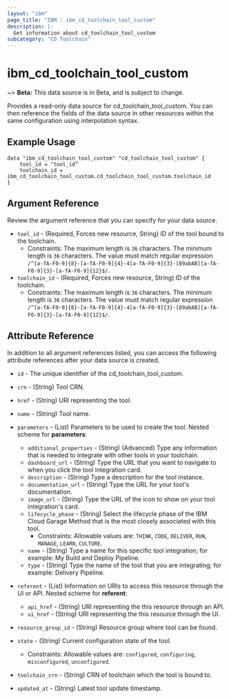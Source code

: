 ```yaml
---
layout: "ibm"
page_title: "IBM : ibm_cd_toolchain_tool_custom"
description: |-
  Get information about cd_toolchain_tool_custom
subcategory: "CD Toolchain"
---
```


# ibm_cd_toolchain_tool_custom

~> **Beta:** This data source is in Beta, and is subject to change.

Provides a read-only data source for cd_toolchain_tool_custom. You can then reference the fields of the data source in other resources within the same configuration using interpolation syntax.

## Example Usage

```hcl
data "ibm_cd_toolchain_tool_custom" "cd_toolchain_tool_custom" {
	tool_id = "tool_id"
	toolchain_id = ibm_cd_toolchain_tool_custom.cd_toolchain_tool_custom.toolchain_id
}
```

## Argument Reference

Review the argument reference that you can specify for your data source.

* `tool_id` - (Required, Forces new resource, String) ID of the tool bound to the toolchain.
  * Constraints: The maximum length is `36` characters. The minimum length is `36` characters. The value must match regular expression `/^[a-fA-F0-9]{8}-[a-fA-F0-9]{4}-4[a-fA-F0-9]{3}-[89abAB][a-fA-F0-9]{3}-[a-fA-F0-9]{12}$/`.
* `toolchain_id` - (Required, Forces new resource, String) ID of the toolchain.
  * Constraints: The maximum length is `36` characters. The minimum length is `36` characters. The value must match regular expression `/^[a-fA-F0-9]{8}-[a-fA-F0-9]{4}-4[a-fA-F0-9]{3}-[89abAB][a-fA-F0-9]{3}-[a-fA-F0-9]{12}$/`.

## Attribute Reference

In addition to all argument references listed, you can access the following attribute references after your data source is created.

* `id` - The unique identifier of the cd_toolchain_tool_custom.
* `crn` - (String) Tool CRN.


* `href` - (String) URI representing the tool.

* `name` - (String) Tool name.

* `parameters` - (List) Parameters to be used to create the tool.
Nested scheme for **parameters**:
	* `additional_properties` - (String) (Advanced) Type any information that is needed to integrate with other tools in your toolchain.
	* `dashboard_url` - (String) Type the URL that you want to navigate to when you click the tool integration card.
	* `description` - (String) Type a description for the tool instance.
	* `documentation_url` - (String) Type the URL for your tool's documentation.
	* `image_url` - (String) Type the URL of the icon to show on your tool integration's card.
	* `lifecycle_phase` - (String) Select the lifecycle phase of the IBM Cloud Garage Method that is the most closely associated with this tool.
	  * Constraints: Allowable values are: `THINK`, `CODE`, `DELIVER`, `RUN`, `MANAGE`, `LEARN`, `CULTURE`.
	* `name` - (String) Type a name for this specific tool integration; for example: My Build and Deploy Pipeline.
	* `type` - (String) Type the name of the tool that you are integrating; for example: Delivery Pipeline.

* `referent` - (List) Information on URIs to access this resource through the UI or API.
Nested scheme for **referent**:
	* `api_href` - (String) URI representing the this resource through an API.
	* `ui_href` - (String) URI representing the this resource through the UI.

* `resource_group_id` - (String) Resource group where tool can be found.

* `state` - (String) Current configuration state of the tool.
  * Constraints: Allowable values are: `configured`, `configuring`, `misconfigured`, `unconfigured`.

* `toolchain_crn` - (String) CRN of toolchain which the tool is bound to.

* `updated_at` - (String) Latest tool update timestamp.


